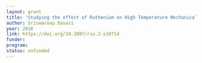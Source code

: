 ```yaml
---
layout: grant
title: 'Studying the effect of Ruthenium on High Temperature Mechanical Properties of Nickel Based Superalloys and Determining the Universal Behavior of Ruthenium at Atomic Scale with respect to alloying elements, Stress and Temperature'
author: Sriswaroop Dasari
year: 2016
link: https://doi.org/10.3897/rio.2.e10714
funder:
program:
status: unfunded
---
```

